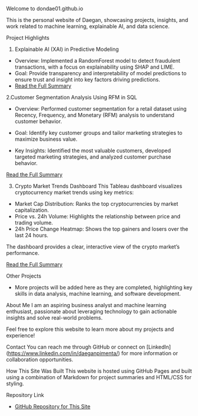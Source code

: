 Welcome to dondae01.github.io

This is the personal website of Daegan, showcasing projects, insights, and work related to machine learning, explainable AI, and data science.

Project Highlights

1. Explainable AI (XAI) in Predictive Modeling
- Overview: Implemented a RandomForest model to detect fraudulent transactions, with a focus on explainability using SHAP and LIME.
- Goal: Provide transparency and interpretability of model predictions to ensure trust and insight into key factors driving predictions.
- [Read the Full Summary](xai_summary.md)

2.Customer Segmentation Analysis Using RFM in SQL

- Overview: Performed customer segmentation for a retail dataset using Recency, Frequency, and Monetary (RFM) analysis to understand customer behavior.

- Goal: Identify key customer groups and tailor marketing strategies to maximize business value.

- Key Insights: Identified the most valuable customers, developed targeted marketing strategies, and analyzed customer purchase behavior.

[Read the Full Summary](Customer_Segmentation_Analysis_in_SQL_summary.md)

3. Crypto Market Trends Dashboard
This Tableau dashboard visualizes cryptocurrency market trends using key metrics:

- Market Cap Distribution: Ranks the top cryptocurrencies by market capitalization.
- Price vs. 24h Volume: Highlights the relationship between price and trading volume.
- 24h Price Change Heatmap: Shows the top gainers and losers over the last 24 hours.

The dashboard provides a clear, interactive view of the crypto market’s performance.

[Read the Full Summary](Crypto_Market_Trends_Summary.md)

Other Projects
- More projects will be added here as they are completed, highlighting key skills in data analysis, machine learning, and software development.

About Me
I am an aspiring business analyst and machine learning enthusiast, passionate about leveraging technology to gain actionable insights and solve real-world problems.

Feel free to explore this website to learn more about my projects and experience!

Contact
You can reach me through GitHub or connect on [LinkedIn] (https://www.linkedin.com/in/daeganpimenta/) for more information or collaboration opportunities.

How This Site Was Built
This website is hosted using GitHub Pages and built using a combination of Markdown for project summaries and HTML/CSS for styling.

Repository Link
- [GitHub Repository for This Site](https://github.com/dondae01/dondae01.github.io)

